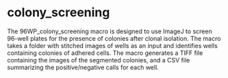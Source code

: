 # colony_screening

The 96WP_colony_screening macro is designed to use ImageJ to screen 96-well plates for the presence of colonies after clonal isolation. The macro takes a folder with stitched images of wells as an input and identifies wells containing colonies of adhered cells. The macro generates a TIFF file containing the images of the segmented colonies, and a CSV file summarizing the positive/negative calls for each well.
